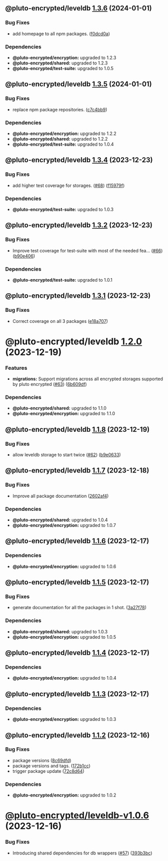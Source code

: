 ## @pluto-encrypted/leveldb [1.3.6](https://github.com/atala-community-projects/pluto-encrypted/compare/@pluto-encrypted/leveldb@1.3.5...@pluto-encrypted/leveldb@1.3.6) (2024-01-01)


### Bug Fixes

* add homepage to all npm packages. ([f0dcd0a](https://github.com/atala-community-projects/pluto-encrypted/commit/f0dcd0a90ff8cf5278de1158a6e90298d25d43c4))





### Dependencies

* **@pluto-encrypted/encryption:** upgraded to 1.2.3
* **@pluto-encrypted/shared:** upgraded to 1.2.3
* **@pluto-encrypted/test-suite:** upgraded to 1.0.5

## @pluto-encrypted/leveldb [1.3.5](https://github.com/atala-community-projects/pluto-encrypted/compare/@pluto-encrypted/leveldb@1.3.4...@pluto-encrypted/leveldb@1.3.5) (2024-01-01)


### Bug Fixes

* replace npm package repositories. ([c7c4bb9](https://github.com/atala-community-projects/pluto-encrypted/commit/c7c4bb9e5ab55762ac44bc9caa1b98094088647d))





### Dependencies

* **@pluto-encrypted/encryption:** upgraded to 1.2.2
* **@pluto-encrypted/shared:** upgraded to 1.2.2
* **@pluto-encrypted/test-suite:** upgraded to 1.0.4

## @pluto-encrypted/leveldb [1.3.4](https://github.com/elribonazo/pluto-encrypted/compare/@pluto-encrypted/leveldb@1.3.3...@pluto-encrypted/leveldb@1.3.4) (2023-12-23)


### Bug Fixes

* add higher test coverage for storages. ([#68](https://github.com/elribonazo/pluto-encrypted/issues/68)) ([f15979f](https://github.com/elribonazo/pluto-encrypted/commit/f15979fff3c58f04d0eb617eda3a5eb677b1dfa1))





### Dependencies

* **@pluto-encrypted/test-suite:** upgraded to 1.0.3

## @pluto-encrypted/leveldb [1.3.2](https://github.com/elribonazo/pluto-encrypted/compare/@pluto-encrypted/leveldb@1.3.1...@pluto-encrypted/leveldb@1.3.2) (2023-12-23)


### Bug Fixes

* Improve test coverage for test-suite with most of the needed fea… ([#66](https://github.com/elribonazo/pluto-encrypted/issues/66)) ([b90e406](https://github.com/elribonazo/pluto-encrypted/commit/b90e40670e82808f38b880456ccc0c5505b48757))





### Dependencies

* **@pluto-encrypted/test-suite:** upgraded to 1.0.1

## @pluto-encrypted/leveldb [1.3.1](https://github.com/elribonazo/pluto-encrypted/compare/@pluto-encrypted/leveldb@1.3.0...@pluto-encrypted/leveldb@1.3.1) (2023-12-23)


### Bug Fixes

* Correct coverage on all 3 packages ([e18a707](https://github.com/elribonazo/pluto-encrypted/commit/e18a707b49784b6eace13aaa69e8d4fd4526626b))

# @pluto-encrypted/leveldb [1.2.0](https://github.com/elribonazo/pluto-encrypted/compare/@pluto-encrypted/leveldb@1.1.8...@pluto-encrypted/leveldb@1.2.0) (2023-12-19)


### Features

* **migrations:** Support migrations across all encrypted storages supported by pluto encrypted ([#63](https://github.com/elribonazo/pluto-encrypted/issues/63)) ([6b609df](https://github.com/elribonazo/pluto-encrypted/commit/6b609df8cf893a269fc0c1f8026db0caa6098ac5))





### Dependencies

* **@pluto-encrypted/shared:** upgraded to 1.1.0
* **@pluto-encrypted/encryption:** upgraded to 1.1.0

## @pluto-encrypted/leveldb [1.1.8](https://github.com/elribonazo/pluto-encrypted/compare/@pluto-encrypted/leveldb@1.1.7...@pluto-encrypted/leveldb@1.1.8) (2023-12-19)


### Bug Fixes

* allow leveldb storage to start twice ([#62](https://github.com/elribonazo/pluto-encrypted/issues/62)) ([b9e0633](https://github.com/elribonazo/pluto-encrypted/commit/b9e06330f01f672a790a33d9a6127f835d1b7009))

## @pluto-encrypted/leveldb [1.1.7](https://github.com/elribonazo/pluto-encrypted/compare/@pluto-encrypted/leveldb@1.1.6...@pluto-encrypted/leveldb@1.1.7) (2023-12-18)


### Bug Fixes

* Improve all package documentation ([2602af4](https://github.com/elribonazo/pluto-encrypted/commit/2602af4f37f97eb2f70d39d79eb3c3e715e7cead))





### Dependencies

* **@pluto-encrypted/shared:** upgraded to 1.0.4
* **@pluto-encrypted/encryption:** upgraded to 1.0.7

## @pluto-encrypted/leveldb [1.1.6](https://github.com/elribonazo/pluto-encrypted/compare/@pluto-encrypted/leveldb@1.1.5...@pluto-encrypted/leveldb@1.1.6) (2023-12-17)





### Dependencies

* **@pluto-encrypted/encryption:** upgraded to 1.0.6

## @pluto-encrypted/leveldb [1.1.5](https://github.com/elribonazo/pluto-encrypted/compare/@pluto-encrypted/leveldb@1.1.4...@pluto-encrypted/leveldb@1.1.5) (2023-12-17)


### Bug Fixes

* generate documentation for all the packages in 1 shot. ([3a27f78](https://github.com/elribonazo/pluto-encrypted/commit/3a27f78d122855a353efe814fdb7e48e0222ade2))





### Dependencies

* **@pluto-encrypted/shared:** upgraded to 1.0.3
* **@pluto-encrypted/encryption:** upgraded to 1.0.5

## @pluto-encrypted/leveldb [1.1.4](https://github.com/elribonazo/pluto-encrypted/compare/@pluto-encrypted/leveldb@1.1.3...@pluto-encrypted/leveldb@1.1.4) (2023-12-17)





### Dependencies

* **@pluto-encrypted/encryption:** upgraded to 1.0.4

## @pluto-encrypted/leveldb [1.1.3](https://github.com/elribonazo/pluto-encrypted/compare/@pluto-encrypted/leveldb@1.1.2...@pluto-encrypted/leveldb@1.1.3) (2023-12-17)





### Dependencies

* **@pluto-encrypted/encryption:** upgraded to 1.0.3

## @pluto-encrypted/leveldb [1.1.2](https://github.com/elribonazo/pluto-encrypted/compare/@pluto-encrypted/leveldb@1.1.1...@pluto-encrypted/leveldb@1.1.2) (2023-12-16)


### Bug Fixes

* package versions ([8c69dfd](https://github.com/elribonazo/pluto-encrypted/commit/8c69dfd143c5db3fd174557a4bc92394bd503b86))
* package versions and tags. ([172b1cc](https://github.com/elribonazo/pluto-encrypted/commit/172b1cc803e18b4967571349db8728cb33bbb35c))
* trigger package update ([72c8d64](https://github.com/elribonazo/pluto-encrypted/commit/72c8d645db13000945b438cb223728c55f910433))





### Dependencies

* **@pluto-encrypted/encryption:** upgraded to 1.0.2

# [@pluto-encrypted/leveldb-v1.0.6](https://github.com/elribonazo/pluto-encrypted/compare/@pluto-encrypted/leveldb-v1.0.5...@pluto-encrypted/leveldb-v1.0.6) (2023-12-16)


### Bug Fixes

* Introducing shared dependencies for db wrappers ([#57](https://github.com/elribonazo/pluto-encrypted/issues/57)) ([393b3bc](https://github.com/elribonazo/pluto-encrypted/commit/393b3bc2cbd811bf45fca7f67bb6704c617ed504))
